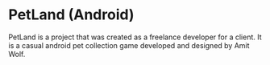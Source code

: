 # PetLand (Android)

PetLand is a project that was created as a freelance developer for a client.
It is a casual android pet collection game developed and designed by Amit Wolf.
